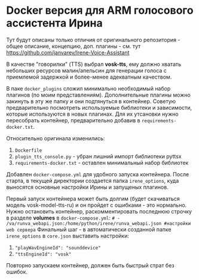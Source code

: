 # Docker версия для ARM голосового ассистента Ирина

Тут будут описаны только отличия от оригинального репозитория - общее описание, концепцию, доп. плагины - см. тут https://github.com/janvarev/Irene-Voice-Assistant

В качестве "говорилки" (TTS) выбрал **vosk-tts**, ему должно хватать небольших ресурсов малин/апельсин для генерации голоса с приемлемой задержкой и более-менее адекватным качеством.

В паке `docker_plugins` сложил минимально необходимый набор плагинов (по моим представлениям). Дополнительные плагины можно закинуть в эту же папку и они подтянуться в контейнер. Советую предварительно посмотреть используемые библиотеки и зависимости, которые используются в новых плагинах. Для их утсановки нужно пересобрать контейнер, предварительно добавив в `requirements-docker.txt`.

Относительно оригинала изменились:
  1. `Dockerfile`
  2. `plugin_tts_console.py` - убран лишний импорт библиотеки pyttsx
  3. `requirements-docker.txt` - оставлен минимальный набор библиотек

Добавлен `docker-compose.yml` для удобного запуска контейнера. После старта, в текущей директории создается папка `irene_options`, куда выносятся основные настройки Ирины и запущеных плагинов.

Первый запуск контейнера может быть долгим (будет скачиваться модель vosk-model-tts-ru) и он пройдет с ошибками - это нормально. Нужно остановить контейнер, раскомментировать последнюю строчку в разделе **volumes** в `docker-compose.yml`:     ```# - /va/runva_webapi.json:/home/python/irene/runva_webapi.json #настройки web сервера```
Финальный шаг - в автоматически созданной папке `irene_options` в `core.json` выставить настройки:
1.  ```"playWavEngineId": "sounddevice" ```
2.  ```"ttsEngineId": "vosk"```

Повторно запускаем контейнер, должен быть быстрый страт без ошибок.
